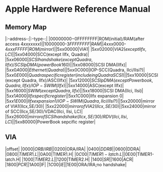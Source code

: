 # Apple Hardwere Reference Manual
## Memory Map
|:-address-:|:-type-:|
|$00000000-$0FFFFFFFF|ROM(initial)/RAM(after access $4xxxxxxx)|
|$10000000-$3FFFFFFFF|RAM|
|$4xxx0000-$4xxxFFFFF|ROM(mirror)|
|$5xx00000|VIA1|
|$5xx02000|VIA2(except IIfx, LC)|
|$5xx04000|SCC(except IIfx, Quadra)|
|$5xx06000|SCSI handshake(except Quadra, IIfx)/SCSI pDMA(powerBook 160)|
|$5xx08000|SCSI DMA(IIfx)|
|$5xx0A000|Ethernet(Quadra)|
|$5xx0C000|IOP-SCC(Quadra, IIci/IIsi?)|
|$5xx0E000|Quadra specific register(includeing Quadra SCSI)|
|$5xx10000|SCSI(except Quadra, IIfx)/ASC(IIfx)|
|$5xx12000|SCSI pDMA(except Powerbook, Quadra, IIfx)/IOP-SWIM(IIfx)|
|$5xx14000|ASC(except IIfx)|
|$5xx16000|SWIM(except Quadra, IIfx)|
|$5xx18000|SCSI DMA(IIci, IIsi)|
|$5xx1A000|IIfx specific register|
|$5xx1C000|IIfx expansion 0|
|$5xx1E000|IIfx expansion 1/IOP-SWIM(Quadra, IIci/IIsi?)|
|$5xx20000|mirror of VIA1(IIcx,SE/30)|
|$5xx22000|mirror of VIA2(IIcx,SE/30)|
|$5xx24000|mirror of SCC(IIcx,SE/30)/VDAC(IIci, IIsi, LC)|
|$5xx26000|mirror of SCSI handshake(IIcx,SE/30)/RDV(IIci, IIsi, LC)|
|$5xx80000|PowerBook sepcific register|

## VIA 
|offset|
|$0000|ORB/IRB|
|$0200|ORA/IRA|
|$0400|DDRB|
|$0600|DDRA|
|$0800|TIMER1.L|
|$0A00|TIMER1.H|
|$0C00|TIMER1-latch.L|
|$0E00|TIMER1-latch.H|
|$1000|TIMER2.L|
|$1200|TIMER2.H|
|$1400|SR|
|$1600|ACR|
|$1800|PCR|
|$1A00|IF|
|$1C00|IE|
|$1E00|ORA/IRA;no handshake|
